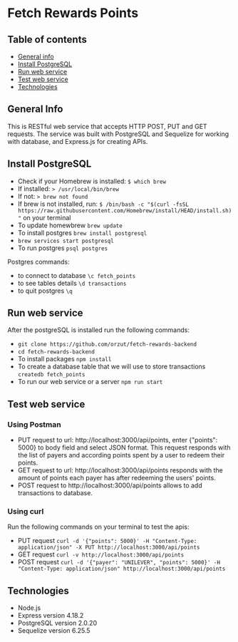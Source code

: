 # Fetch Rewards Points
## Table of contents
* [General info](#general-info)
* [Install PostgreSQL](#install-postgresql)
* [Run web service](#run-web-service)
* [Test web service](#test-web-service)
* [Technologies](#technologies)

## General Info
This is RESTful web service that accepts HTTP POST, PUT and GET requests. The service was built with PostgreSQL and Sequelize for working with database, and Express.js for creating APIs.

## Install PostgreSQL
* Check if your Homebrew is installed:
```$ which brew```
* If installed: ```> /usr/local/bin/brew```
* If not: ```> brew not found```
* If brew is not installed, run: 
```$ /bin/bash -c "$(curl -fsSL https://raw.githubusercontent.com/Homebrew/install/HEAD/install.sh)"``` on your terminal
* To update homewbrew ```brew update```
* To install postgres ```brew install postgresql```
* ```brew services start postgresql```
* To run postgres ```psql postgres```

Postgres commands:
* to connect to database ```\c fetch_points```
* to see tables details ```\d transactions```
* to quit postgres ```\q```


## Run web service
After the postgreSQL is installed run the following commands:
* ```git clone https://github.com/orzut/fetch-rewards-backend```
* ```cd fetch-rewards-backend```
* To install packages ```npm install```
* To create a database table that we will use to store transactions ```createdb fetch_points```
* To run our web service or a server ```npm run start```

## Test web service
### Using Postman
* PUT request to url: http://localhost:3000/api/points, enter {"points": 5000} to body field and select JSON format.
This request responds with the list of payers and according points spent by a user to redeem their points.
* GET request to url: http://localhost:3000/api/points responds with the amount of points each payer has after redeeming the users' points.
* POST request to http://localhost:3000/api/points allows to add transactions to database.

### Using curl
Run the following commands on your terminal to test the apis:
* PUT request ```curl -d '{"points": 5000}' -H "Content-Type: application/json" -X PUT http://localhost:3000/api/points```
* GET request ```curl -v http://localhost:3000/api/points```
* POST request ```curl -d '{"payer": "UNILEVER", "points": 5000}' -H "Content-Type: application/json" http://localhost:3000/api/points```


## Technologies
* Node.js
* Express version 4.18.2
* PostgreSQL version 2.0.20
* Sequelize version 6.25.5
